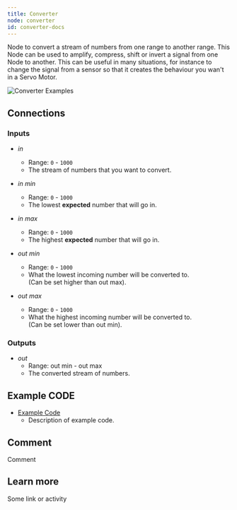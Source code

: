 ```yaml
---
title: Converter
node: converter
id: converter-docs
---
```


Node to convert a stream of numbers from one range to another range. This Node can be used to amplify, compress, shift or invert a signal from one Node to another. This can be useful in many situations, for instance to change the signal from a sensor so that it creates the behaviour you wan't in a Servo Motor.

![Converter Examples]

## Connections

<div class="node-input-list" markdown="block">

### Inputs
- *in*
	- Range: `0` - `1000`
	- The stream of numbers that you want to convert.

- *in min*
	- Range: `0` - `1000`
	- The lowest **expected** number that will go in.

- *in max*
	- Range: `0` - `1000`
	- The highest **expected** number that will go in.

- *out min*
	- Range: `0` - `1000`
	- What the lowest incoming number will be converted to.<br> (Can be set higher than <span class='node-input'>out max</span>).

- *out max*
	- Range: `0` - `1000`
	- What the highest incoming number will be converted to.<br> (Can be set lower than <span class='node-input'>out min</span>).

</div>


<div class="node-output-list" markdown="block">

### Outputs

- *out*
	- Range: <span class='node-input'>out min</span> - <span class='node-input'>out max</span>
	- The converted stream of numbers.
</div>

## Example CODE

<div class="node-example-programs" markdown="block">

- [Example Code](http://code.quirkbot.com/program/XXXXXXXXXXXXXXXX "Go to Quirkbot CODE")
	- Description of example code.

</div>

## Comment
Comment

## Learn more
Some link or activity


[Converter Examples]: {{r_base_url}}/content-assets/documentation/nodes-examples/converter_examples.png

